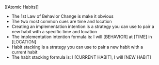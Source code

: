 [[Atomic Habits]]

- The 1st Law of Behavior Change is make it obvious
- The two most common cues are time and location
- Creating an implementation intention is a strategy you can use to pair a new habit with a specific time and location 
- The implementation intention formula is: I will [BEHAVIOR] at [TIME] in [LOCATION]
- Habit stacking is a strategy you can use to pair a new habit with a current habit 
- The habit stacking formula is: I [CURRENT HABIT], I will [NEW HABIT]